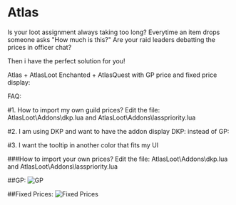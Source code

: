 # Atlas
Is your loot assignment always taking too long?
Everytime an item drops someone asks "How much is this?"
Are your raid leaders debatting the prices in officer chat?

Then i have the perfect solution for you!

Atlas + AtlasLoot Enchanted + AtlasQuest with GP price and fixed price display:


FAQ:

#1. How to import my own guild prices?
Edit the file: AtlasLoot\Addons\dkp.lua and AtlasLoot\Addons\lasspriority.lua

#2. I am using DKP and want to have the addon display DKP: instead of GP:


#3. I want the tooltip in another color that fits my UI


###How to import your own prices?
Edit the file: AtlasLoot\Addons\dkp.lua and AtlasLoot\Addons\lasspriority.lua


##GP:
![GP](https://i.imgur.com/lfd6kmb.png)

##Fixed Prices:
![Fixed Prices](https://i.imgur.com/sFwI19F.png)
